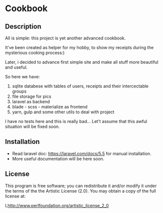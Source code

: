# Cookbook

## Description

All is simple: this project is yet another advanced cookbook.

It've been created as helper for my hobby, to show my receipts during the mysterious cooking process:)

Later, i decided to advance first simple site and make all stuff more beautiful and useful.

So here we have:

1. sqlite databese with tables of users, receipts and their intercectable groups
1. file storage for pics
1. laravel as backend
1. blade - scss - materialize as frontend
1. yarn, gulp and some other utils to deal with project

I have no tests here and this is really bad... Let't assume that this awful situation will be fixed soon.

## Installation

* Read laravel doc: https://laravel.com/docs/5.5 for manual installation.
* More useful documentation will be here soon.


## License

This program is free software; you can redistribute it and/or modify it
under the terms of the the Artistic License (2.0). You may obtain a
copy of the full license at:

L<http://www.perlfoundation.org/artistic_license_2_0>
